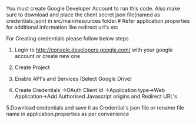 
You must create Google Developer Account to run this code. Also make sure to download and place the client secret json file(named as credentials.json) in src/main/resources folder.#
Refer application.properties for additional information like redirect url's etc


For Creating credentials please follow below steps

1. Login to http://console.developers.google.com/ with your google account or create new one 

2. Create Project

3. Enable API's and Services (Select Google Drive)

4. Create Credentials ->OAuth Client Id ->Application type->Web Application->Add Authorised Javascript origins and  Redirect URL's

5.Download credentials and save it as Credential's json file or rename file name in application.properties as per convenience
